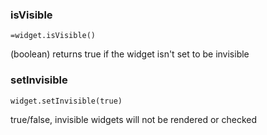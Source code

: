 ### isVisible
`=widget.isVisible()`

(boolean) returns true if the widget isn't set to be invisible

### setInvisible
`widget.setInvisible(true)`

true/false, invisible widgets will not be rendered or checked
